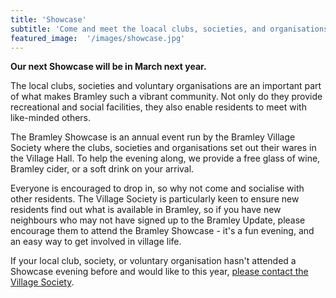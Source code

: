```yaml
---
title: 'Showcase'
subtitle: 'Come and meet the loacal clubs, societies, and organisations'
featured_image:  '/images/showcase.jpg'
---
```


**Our next Showcase will be in March next year.**

The local clubs, societies and voluntary organisations are an important part of what makes Bramley such a vibrant community. Not only do they provide recreational and social facilities, they also enable residents to meet with like-minded others.

The Bramley Showcase is an annual event run by the Bramley Village Society where the clubs, societies and organisations set out their wares in the Village Hall. To help the evening along, we provide a free glass of wine, Bramley cider, or a soft drink on your arrival.

Everyone is encouraged to drop in, so why not come and socialise with other residents. The Village Society is particularly keen to ensure new residents find out what is available in Bramley, so if you have new neighbours who may not have signed up to the Bramley Update, please encourage them to attend the Bramley Showcase - it's a fun evening, and an easy way to get involved in village life.

If your local club, society, or voluntary organisation hasn't attended a Showcase evening before and would like to this year, [please contact the Village Society](/contact).